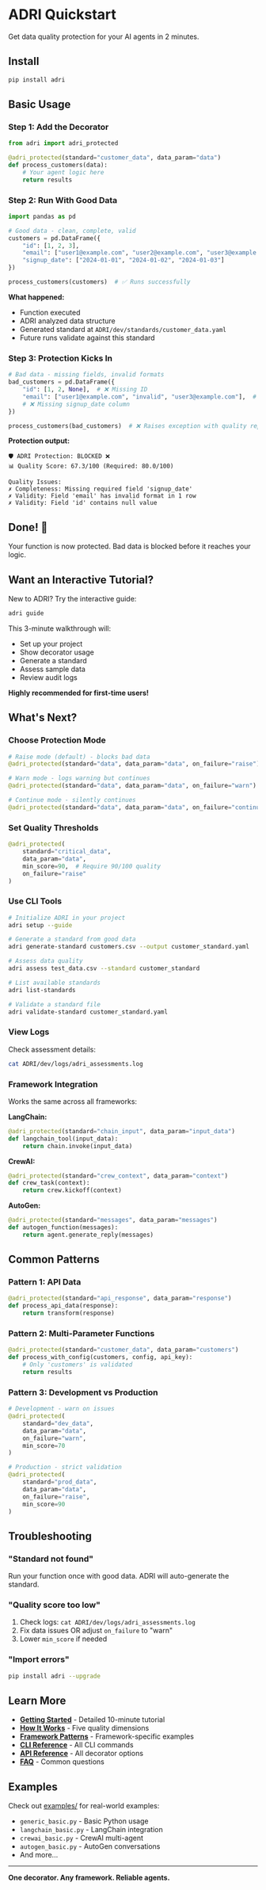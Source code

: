 # ADRI Quickstart

Get data quality protection for your AI agents in 2 minutes.

## Install

```bash
pip install adri
```

## Basic Usage

### Step 1: Add the Decorator

```python
from adri import adri_protected

@adri_protected(standard="customer_data", data_param="data")
def process_customers(data):
    # Your agent logic here
    return results
```

### Step 2: Run With Good Data

```python
import pandas as pd

# Good data - clean, complete, valid
customers = pd.DataFrame({
    "id": [1, 2, 3],
    "email": ["user1@example.com", "user2@example.com", "user3@example.com"],
    "signup_date": ["2024-01-01", "2024-01-02", "2024-01-03"]
})

process_customers(customers)  # ✅ Runs successfully
```

**What happened:**
- Function executed
- ADRI analyzed data structure
- Generated standard at `ADRI/dev/standards/customer_data.yaml`
- Future runs validate against this standard

### Step 3: Protection Kicks In

```python
# Bad data - missing fields, invalid formats
bad_customers = pd.DataFrame({
    "id": [1, 2, None],  # ❌ Missing ID
    "email": ["user1@example.com", "invalid", "user3@example.com"],  # ❌ Bad format
    # ❌ Missing signup_date column
})

process_customers(bad_customers)  # ❌ Raises exception with quality report
```

**Protection output:**
```
🛡️ ADRI Protection: BLOCKED ❌
📊 Quality Score: 67.3/100 (Required: 80.0/100)

Quality Issues:
✗ Completeness: Missing required field 'signup_date'
✗ Validity: Field 'email' has invalid format in 1 row
✗ Validity: Field 'id' contains null value
```

## Done! 🎉

Your function is now protected. Bad data is blocked before it reaches your logic.

## Want an Interactive Tutorial?

New to ADRI? Try the interactive guide:

```bash
adri guide
```

This 3-minute walkthrough will:
- Set up your project
- Show decorator usage
- Generate a standard
- Assess sample data
- Review audit logs

**Highly recommended for first-time users!**

## What's Next?

### Choose Protection Mode

```python
# Raise mode (default) - blocks bad data
@adri_protected(standard="data", data_param="data", on_failure="raise")

# Warn mode - logs warning but continues
@adri_protected(standard="data", data_param="data", on_failure="warn")

# Continue mode - silently continues
@adri_protected(standard="data", data_param="data", on_failure="continue")
```

### Set Quality Thresholds

```python
@adri_protected(
    standard="critical_data",
    data_param="data",
    min_score=90,  # Require 90/100 quality
    on_failure="raise"
)
```

### Use CLI Tools

```bash
# Initialize ADRI in your project
adri setup --guide

# Generate a standard from good data
adri generate-standard customers.csv --output customer_standard.yaml

# Assess data quality
adri assess test_data.csv --standard customer_standard

# List available standards
adri list-standards

# Validate a standard file
adri validate-standard customer_standard.yaml
```

### View Logs

Check assessment details:
```bash
cat ADRI/dev/logs/adri_assessments.log
```

### Framework Integration

Works the same across all frameworks:

**LangChain:**
```python
@adri_protected(standard="chain_input", data_param="input_data")
def langchain_tool(input_data):
    return chain.invoke(input_data)
```

**CrewAI:**
```python
@adri_protected(standard="crew_context", data_param="context")
def crew_task(context):
    return crew.kickoff(context)
```

**AutoGen:**
```python
@adri_protected(standard="messages", data_param="messages")
def autogen_function(messages):
    return agent.generate_reply(messages)
```

## Common Patterns

### Pattern 1: API Data
```python
@adri_protected(standard="api_response", data_param="response")
def process_api_data(response):
    return transform(response)
```

### Pattern 2: Multi-Parameter Functions
```python
@adri_protected(standard="customer_data", data_param="customers")
def process_with_config(customers, config, api_key):
    # Only 'customers' is validated
    return results
```

### Pattern 3: Development vs Production
```python
# Development - warn on issues
@adri_protected(
    standard="dev_data",
    data_param="data",
    on_failure="warn",
    min_score=70
)

# Production - strict validation
@adri_protected(
    standard="prod_data",
    data_param="data", 
    on_failure="raise",
    min_score=90
)
```

## Troubleshooting

### "Standard not found"
Run your function once with good data. ADRI will auto-generate the standard.

### "Quality score too low"
1. Check logs: `cat ADRI/dev/logs/adri_assessments.log`
2. Fix data issues OR adjust `on_failure` to "warn"
3. Lower `min_score` if needed

### "Import errors"
```bash
pip install adri --upgrade
```

## Learn More

- **[Getting Started](docs/GETTING_STARTED.md)** - Detailed 10-minute tutorial
- **[How It Works](docs/HOW_IT_WORKS.md)** - Five quality dimensions
- **[Framework Patterns](docs/FRAMEWORK_PATTERNS.md)** - Framework-specific examples
- **[CLI Reference](docs/CLI_REFERENCE.md)** - All CLI commands
- **[API Reference](docs/API_REFERENCE.md)** - All decorator options
- **[FAQ](docs/FAQ.md)** - Common questions

## Examples

Check out [examples/](examples/) for real-world examples:
- `generic_basic.py` - Basic Python usage
- `langchain_basic.py` - LangChain integration
- `crewai_basic.py` - CrewAI multi-agent
- `autogen_basic.py` - AutoGen conversations
- And more...

---

**One decorator. Any framework. Reliable agents.**
